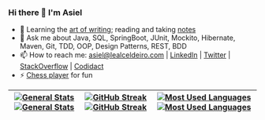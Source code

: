 ### Hi there 👋 I'm Asiel

- 🌱 Learning the [art of writing](https://lealceldeiro.com/articles.html); reading and taking [notes](https://lealceldeiro.com/booknotes.html)<!-- - 🔭 Currently working on a very cool product called [Notimo](https://www.notimo.io/) -->
- 💬 Ask me about Java, SQL, SpringBoot, JUnit, Mockito, Hibernate, Maven, Git, TDD, OOP, Design Patterns, REST, BDD
- 📫 How to reach
  me: [asiel@lealceldeiro.com](mailto:asiel@lealceldeiro.com) | [LinkedIn](https://www.linkedin.com/in/lealceldeiro/) | [Twitter](https://twitter.com/lealceldeiro) | [StackOverflow](https://stackoverflow.com/users/5640649/lealceldeiro) | [Codidact](https://software.codidact.com/users/53229)
- ⚡ [Chess player](https://www.chess.com/member/celdeiro) for fun

| <a href="https://github.com/lealceldeiro#gh-dark-mode-only"><img alt="General Stats" align="center" src="https://github-readme-stats.vercel.app/api?username=lealceldeiro&hide_title=true&hide_border=true&show_icons=true&include_all_commits=true&count_private=true&rank_icon=percentile&theme=darcula#gh-dark-mode-only"/></a><a href="https://github.com/lealceldeiro#gh-light-mode-only"><img alt="General Stats" align="center" src="https://github-readme-stats.vercel.app/api?username=lealceldeiro&hide_title=true&hide_border=true&show_icons=true&include_all_commits=true&count_private=true&rank_icon=percentile&theme=vue#gh-light-mode-only"/></a> | <a href="https://github.com/lealceldeiro#gh-dark-mode-only"><img alt="GitHub Streak" align="center" src="https://streak-stats.demolab.com?user=lealceldeiro&theme=darcula&hide_border=true#gh-dark-mode-only"/></a><a href="https://github.com/lealceldeiro#gh-light-mode-only"><img alt="GitHub Streak" align="center" src="https://streak-stats.demolab.com?user=lealceldeiro&theme=vue&hide_border=true#gh-light-mode-only"/></a> | <a href="https://github.com/lealceldeiro#gh-dark-mode-only"><img alt="Most Used Languages" align="center" src="https://github-readme-stats.vercel.app/api/top-langs/?username=lealceldeiro&hide_title=true&hide_border=true&theme=darcula&layout=compact#gh-dark-mode-only"/></a><a href="https://github.com/lealceldeiro#gh-light-mode-only"><img alt="Most Used Languages" align="center" src="https://github-readme-stats.vercel.app/api/top-langs/?username=lealceldeiro&hide_title=true&hide_border=true&theme=vue&layout=compact#gh-light-mode-only"/></a> |
|--------------------------------------------------------------------------------------------------------------------------------------------------------------------------------------------------------------------------------------------------------------------------------------------------------------------------------------------------------------------------------------------------------------------------------------------------------------------------------------------------------------------------------------------------------------------------------------------------------------------------------------------------------------------|--------------------------------------------------------------------------------------------------------------------------------------------------------------------------------------------------------------------------------------------------------------------------------------------------------------------------------------------------------------------------------------------------------------------------------------|------------------------------------------------------------------------------------------------------------------------------------------------------------------------------------------------------------------------------------------------------------------------------------------------------------------------------------------------------------------------------------------------------------------------------------------------------------------------------------------------------------------------------------------------------------------|
